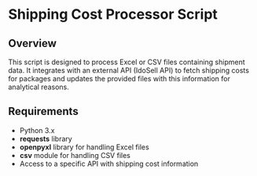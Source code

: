 # Shipping Cost Processor Script
## Overview

This script is designed to process Excel or CSV files containing shipment data.
It integrates with an external API (IdoSell API) to fetch shipping costs for packages and
updates the provided files with this information for analytical reasons.

## Requirements
- Python 3.x
- **requests** library
- **openpyxl** library for handling Excel files
- **csv** module for handling CSV files
- Access to a specific API with shipping cost information